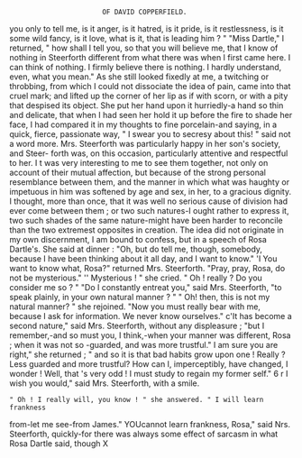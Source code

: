                            OF DAVID COPPERFIELD.

  you only to tell me, is it anger, is it hatred, is it pride, is it restlessness,
  is it some wild fancy, is it love, what is it, that is leading him ? "
      "Miss Dartle," I returned, " how shall I tell you, so that you will
  believe me, that I know of nothing in Steerforth different from what there
  was when I first came here. I can think of nothing. I firmly believe
 there is nothing. I hardly understand, even, what you mean."
      As she still looked fixedly at me, a twitching or throbbing, from which
 I could not dissociate the idea of pain, came into that cruel mark; and
 lifted up the corner of her lip as if with scorn, or with a pity that despised
 its object. She put her hand upon it hurriedly-a hand so thin and
 delicate, that when I had seen her hold it up before the fire to shade her
 face, I had compared it in my thoughts to fine porcelain-and saying, in
 a quick, fierce, passionate way, " I swear you to secresy about this! "
 said not a word more.
     Mrs. Steerforth was particularly happy in her son's society, and Steer-
 forth was, on this occasion, particularly attentive and respectful to her.
 I t was very interesting to me to see them together, not only on account of
 their mutual affection, but because of the strong personal resemblance
 between them, and the manner in which what was haughty or impetuous in
 him was softened by age and sex, in her, to a gracious dignity. I thought,
 more than once, that it was well no serious cause of division had ever
 come between them ; or two such natures-I ought rather to express it,
 two such shades of the same nature-might have been harder to reconcile
 than the two extremest opposites in creation. The idea did not originate
in my own discernment, I am bound to confess, but in a speech of Rosa
 Dartle's.
     She said at dinner :
     "Oh, but do tell me, though, somebody, because I have been thinking
 about it all day, and I want to know."
   'I   You want to know what, Rosa?" returned Mrs. Steerforth. "Pray,
 pray, Rosa, do not be mysterious."
     '' Mysterious ! " she cried. " Oh ! really ? Do you consider me so ? "
     "Do I constantly entreat you," said Mrs. Steerforth, "to speak plainly,
in your own natural manner ? "
    " Oh! then, this is not my natural manner? " she rejoined. "Now
you must really bear with me, because I ask for information. We never
know ourselves."
    c'It has become a second nature," said Mrs. Steerforth, without any
displeasure ; "but I remember,-and so must you, I think,-when your
manner was different, Rosa ; when it was not so -guarded, and was more
trustful."
        I am sure you are right," she returned ; " and so it is that bad habits
grow upon one ! Really ? Less guarded and more trustful? How can
I, imperceptibly, have changed, I wonder ! Well, that 's very odd ! I
must study to regain my former self."
    6 r I wish you would," said Mrs. Steerforth, with a smile.

    " Oh ! I really will, you know ! " she answered. " I will learn frankness

from-let me see-from James."
        YOUcannot learn frankness, Rosa," said Nrs. Steerforth, quickly-for
there was always some effect of sarcasm in what Rosa Dartle said, though
                                                                    X
